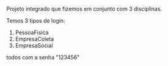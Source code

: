 Projeto integrado que fizemos em conjunto com 3 disciplinas.

Temos 3 tipos de login: 

1) PessoaFisica
2) EmpresaColeta
3) EmpresaSocial

todos com a senha "123456"
